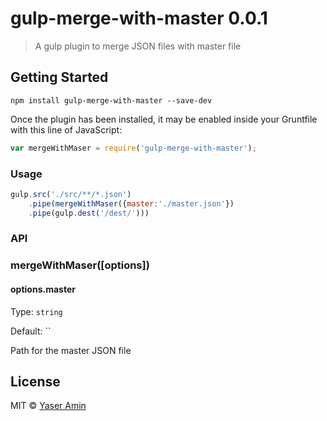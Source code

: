 # gulp-merge-with-master 0.0.1
> A gulp plugin to merge JSON files with master file


## Getting Started

```shell
npm install gulp-merge-with-master --save-dev
```

Once the plugin has been installed, it may be enabled inside your Gruntfile with this line of JavaScript:

```js
var mergeWithMaser = require('gulp-merge-with-master');
```

### Usage

```js
gulp.src('./src/**/*.json')
    .pipe(mergeWithMaser({master:'./master.json'})
    .pipe(gulp.dest('/dest/')))
```

### API

### mergeWithMaser([options])

#### options.master

Type: `string`

Default: ``

Path for the master JSON file

## License

MIT © [Yaser Amin](https://github.com/Yaser-Amin)